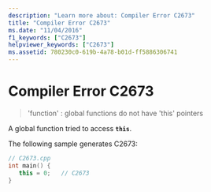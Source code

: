 ```yaml
---
description: "Learn more about: Compiler Error C2673"
title: "Compiler Error C2673"
ms.date: "11/04/2016"
f1_keywords: ["C2673"]
helpviewer_keywords: ["C2673"]
ms.assetid: 780230c0-619b-4a78-b01d-ff5886306741
---
```

# Compiler Error C2673

> 'function' : global functions do not have 'this' pointers

A global function tried to access **`this`**.

The following sample generates C2673:

```cpp
// C2673.cpp
int main() {
   this = 0;   // C2673
}
```
